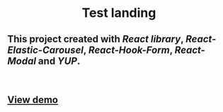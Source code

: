 <h1 align="center">Test landing</h1>


## This project created with *React library*, *React-Elastic-Carousel*, *React-Hook-Form*,  *React-Modal* and *YUP*.
<br>
<h2><a href="https://yulkabal.github.io/new-test-ilink/">View demo</a></h2>


